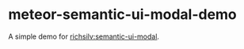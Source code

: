meteor-semantic-ui-modal-demo
=============================

A simple demo for [richsilv:semantic-ui-modal](https://github.com/richsilv/semantic-ui-modal).
